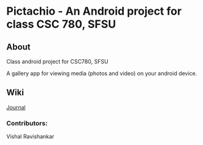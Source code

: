 # Pictachio - An Android project for class CSC 780, SFSU

## About

Class android project for CSC780, SFSU

A gallery app for viewing media (photos and video) on your android device.

## Wiki

[Journal](https://github.com/vshl/Pictachio/wiki/Journal)

### Contributors:

Vishal Ravishankar
